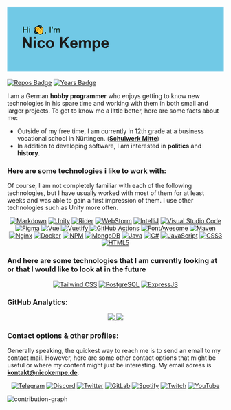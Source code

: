 ![profile-banner](https://github.com/nicokempe/nicokempe/blob/032bead7d2a096787e789ad56041a1eeb9efe555/header.png)

[![Repos Badge](https://badges.pufler.dev/repos/nicokempe)]()
[![Years Badge](https://badges.pufler.dev/years/nicokempe)]()

I am a German **hobby programmer** who enjoys getting to know new technologies in his spare time and working with them in both small and larger projects.
To get to know me a little better, here are some facts about me: 
- Outside of my free time, I am currently in 12th grade at a business vocational school in Nürtingen. (**[Schulwerk Mitte](https://schulwerk-mitte.de/)**)
- In addition to developing software, I am interested in **politics** and **history**.

### Here are some technologies i like to work with:

Of course, I am not completely familiar with each of the following technologies, but I have usually worked with most of them for at least weeks and was able to gain a first impression of them. I use other technologies such as Unity more often. 

<p align="center">
  <a href="https://en.wikipedia.org/wiki/Markdown"><img src="https://img.shields.io/badge/Markdown-000000?style=for-the-badge&amp;logo=markdown&amp;logoColor=white" alt="Markdown"></a>
  <a href="https://unity.com/"><img src="https://img.shields.io/badge/Unity-100000?style=for-the-badge&amp;logo=unity&amp;logoColor=white" alt="Unity"></a>
  <a href="https://www.jetbrains.com/rider/"><img src="https://img.shields.io/badge/Rider-000000?style=for-the-badge&amp;logo=Rider&amp;logoColor=white" alt="Rider"></a>
  <a href="https://www.jetbrains.com/webstorm/"><img src="https://img.shields.io/badge/WebStorm-000000?style=for-the-badge&amp;logo=WebStorm&amp;logoColor=white" alt="WebStorm"></a>
  <a href="https://www.jetbrains.com/idea/"><img src="https://img.shields.io/badge/IntelliJIDEA-000000.svg?style=for-the-badge&amp;logo=intellij-idea&amp;logoColor=white" alt="IntelliJ"></a>
  <a href="https://code.visualstudio.com/"><img src="https://img.shields.io/badge/Visual_Studio_Code-0078D4?style=for-the-badge&amp;logo=visual%20studio%20code&amp;logoColor=white" alt="Visual Studio Code"></a>
  <a href="https://figma.com/"><img src="https://img.shields.io/badge/Figma-F24E1E?style=for-the-badge&amp;logo=figma&amp;logoColor=white" alt="Figma"></a>
  <a href="https://vuejs.org/"><img src="https://img.shields.io/badge/Vue.js-35495E?style=for-the-badge&amp;logo=vuedotjs&amp;logoColor=4FC08D" alt="Vue"></a>
  <a href="https://vuetifyjs.com/en/"><img src="https://img.shields.io/badge/Vuetify-1867C0?style=for-the-badge&amp;logo=vuetify&amp;logoColor=white" alt="Vuetify"></a>
  <a href="https://github.com/features/actions"><img src="https://img.shields.io/badge/GitHub_Actions-2088FF?style=for-the-badge&amp;logo=github-actions&amp;logoColor=white" alt="GitHub Actions"></a>
  <a href="https://fontawesome.com/"><img src="https://img.shields.io/badge/Font_Awesome-339AF0?style=for-the-badge&amp;logo=fontawesome&amp;logoColor=white" alt="FontAwesome"></a>
  <a href="https://maven.apache.org/"><img src="https://img.shields.io/badge/apache_maven-C71A36?style=for-the-badge&amp;logo=apachemaven&amp;logoColor=white" alt="Maven"></a>
  <a href="https://www.nginx.com/"><img src="https://img.shields.io/badge/Nginx-009639?style=for-the-badge&amp;logo=nginx&amp;logoColor=white" alt="Nginx"></a>
  <a href="https://www.docker.com/"><img src="https://img.shields.io/badge/Docker-2CA5E0?style=for-the-badge&amp;logo=docker&amp;logoColor=white" alt="Docker"></a>
  <a href="https://www.npmjs.com/"><img src="https://img.shields.io/badge/npm-CB3837?style=for-the-badge&amp;logo=npm&amp;logoColor=white" alt="NPM"></a>
  <a href="https://www.mongodb.com"><img src="https://img.shields.io/badge/MongoDB-white?style=for-the-badge&amp;logo=mongodb&amp;logoColor=4EA94B" alt="MongoDB"></a>
  <a href="https://www.java.com/de/"><img src="https://img.shields.io/badge/Java-ED8B00?style=for-the-badge&amp;logo=java&amp;logoColor=white" alt="Java"></a>
  <a href="https://docs.microsoft.com/en-us/dotnet/csharp/"><img src="https://img.shields.io/badge/C%23-239120?style=for-the-badge&amp;logo=c-sharp&amp;logoColor=white" alt="C#"></a>
  <a href="https://developer.mozilla.org/en-US/docs/Web/JavaScript"><img src="https://img.shields.io/badge/JavaScript-323330?style=for-the-badge&amp;logo=javascript&amp;logoColor=F7DF1E" alt="JavaScript"></a>
  <a href="https://en.wikipedia.org/wiki/CSS"><img src="https://img.shields.io/badge/CSS3-1572B6?style=for-the-badge&amp;logo=css3&amp;logoColor=white" alt="CSS3"></a>
  <a href="https://en.wikipedia.org/wiki/HTML5"><img src="https://img.shields.io/badge/HTML5-E34F26?style=for-the-badge&amp;logo=html5&amp;logoColor=white" alt="HTML5"></a>
</p>





### And here are some technologies that I am currently looking at or that I would like to look at in the future

<p align="center">
  <a href="https://tailwindcss.com/"><img src="https://img.shields.io/badge/Tailwind_CSS-38B2AC?style=for-the-badge&amp;logo=tailwind-css&amp;logoColor=white" alt="Tailwind CSS"></a>
  <a href="https://www.postgresql.org/"><img src="https://img.shields.io/badge/PostgreSQL-316192?style=for-the-badge&amp;logo=postgresql&amp;logoColor=white" alt="PostgreSQL"></a>
  <a href="https://expressjs.com/"><img src="https://img.shields.io/badge/Express.js-000000?style=for-the-badge&amp;logo=express&amp;logoColor=white" alt="ExpressJS"></a>
</p>

### GitHub Analytics:

<p align="center">
<a href="https://github.com/nicokempe">
  <img height="160em" src="https://github-readme-stats-eight-theta.vercel.app/api?username=nicokempe&show_icons=true&theme=algolia&include_all_commits=true&count_private=true"/>
  <img height="160em" src="https://github-readme-stats-eight-theta.vercel.app/api/top-langs/?username=nicokempe&layout=compact&langs_count=8&theme=algolia"/>
</a>
</p>


### Contact options & other profiles:

Generally speaking, the quickest way to reach me is to send an email to my contact mail. However, here are some other contact options that might be useful or where my content might just be interesting. My email adress is **[kontakt@nicokempe.de](mailto:kontakt@nicokempe.de)**.
<p align="center">
  <a href="https://t.me/NicoVRNY"><img src="https://img.shields.io/badge/Telegram-2CA5E0?style=for-the-badge&amp;logo=telegram&amp;logoColor=white" alt="Telegram"></a>
  <a href="https://discord.gg/t9frQmmqPe"><img src="https://img.shields.io/badge/Discord-7289DA?style=for-the-badge&amp;logo=discord&amp;logoColor=white" alt="Discord"></a>
  <a href="https://twitter.com/NicoVRNY"><img src="https://img.shields.io/badge/Twitter-1DA1F2?style=for-the-badge&amp;logo=twitter&amp;logoColor=white" alt="Twitter"></a>
  <a href="https://gitlab.com/nicokempe"><img src="https://img.shields.io/badge/GitLab-330F63?style=for-the-badge&amp;logo=gitlab&amp;logoColor=white" alt="GitLab"></a>
  <a href="https://open.spotify.com/user/ayp3biiz4ckcwzwnmbo3ic87a?si=79af00287d8047d6"><img src="https://img.shields.io/badge/Spotify-1ED760?&amp;style=for-the-badge&amp;logo=spotify&amp;logoColor=white" alt="Spotify"></a>
  <a href="https://twitch.tv/nicovrny"><img src="https://img.shields.io/badge/Twitch-9146FF?style=for-the-badge&amp;logo=twitch&amp;logoColor=white" alt="Twitch"></a>
  <a href="https://www.youtube.com/channel/UCWHDTr-DTRpDdH1Ld7VpzRw"><img src="https://img.shields.io/badge/YouTube-FF0000?style=for-the-badge&amp;logo=youtube&amp;logoColor=white" alt="YouTube"></a>
</p>


![contribution-graph](https://activity-graph.herokuapp.com/graph?username=nicokempe&theme=github)
